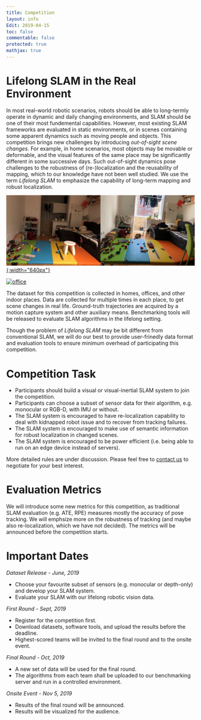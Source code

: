 ```yaml
---
title: Competition
layout: info
Edit: 2019-04-15
toc: false
commentable: false
protected: true
mathjax: true
---
```


# Lifelong SLAM in the Real Environment

In most real-world robotic scenarios, robots should be able to long-termly operate in dynamic and daily changing environments, and SLAM should be one of their most fundemental capabilities. However, most existing SLAM frameworks are evaluated in static environments, or in scenes containing some apparent dynamics such as moving people and objects. This competition brings new challenges by introducing *out-of-sight scene changes*. For example, in home scenarios, most objects may be movable or deformable, and the visual features of the same place may be significantly different in some successive days. Such out-of-sight dynamics pose challenges to the robustness of (re-)localization and the reusability of mapping, which to our knowledge have not been well studied. We use the term *Lifelong SLAM* to emphasize the capability of long-term mapping and robust localization.

[![home](home.png "Pictures taken in someone's home"){:width="640px"}](home.png)

[![office](office-compressed.gif "Videos taken in an office")](office.gif)

The dataset for this competition is collected in homes, offices, and other indoor places. Data are collected for multiple times in each place, to get scene changes in real life. Ground-truth trajectories are acquired by a motion capture system and other auxiliary means. Benchmarking tools will be released to evaluate SLAM algorithms in the lifelong setting.

Though the problem of *Lifelong SLAM* may be bit different from conventional SLAM, we will do our best to provide user-frinedly data format and evaluation tools to ensure minimum overhead of participating this competition.

# Competition Task

- Participants should build a visual or visual-inertial SLAM system to join the competition.
- Participants can choose a subset of sensor data for their algorithm, e.g. monocular or RGB-D, with IMU or without.
- The SLAM system is encouraged to have re-localization capability to deal with kidnapped robot issue and to recover from tracking failures.
- The SLAM system is encouraged to make use of semantic information for robust localization in changed scenes.
- The SLAM system is encouraged to be power efficient (i.e. being able to run on an edge device instead of servers).

More detailed rules are under discussion. Please feel free to [contact us](mailto:xuesong.shi@intel.com) to negotiate for your best interest.

# Evaluation Metrics

We will introduce some new metrics for this competition, as traditional SLAM evaluation (e.g. ATE, RPE) measures mostly the accuracy of pose tracking. We will emphsize more on the robustness of tracking (and maybe also re-localization, which we have not decided). The metrics will be announced before the competition starts.

# Important Dates
*Dataset Release - June, 2019*
- Choose your favourite subset of sensors (e.g. monocular or depth-only) and develop your SLAM system.
- Evaluate your SLAM with our lifelong robotic vision data.

*First Round - Sept, 2019*
- Register for the competition first. 
- Download datasets, software tools, and upload the results before the deadline.
- Highest-scored teams will be invited to the final round and to the onsite event.

*Final Round - Oct, 2019*
- A new set of data will be used for the final round.
- The algorithms from each team shall be uploaded to our benchmarking server and run in a controlled environment.

*Onsite Event - Nov 5, 2019*
- Results of the final round will be announced.
- Results will be visualized for the audience.

